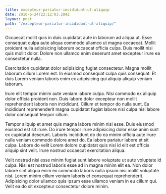 ```yaml
---
title: excepteur-pariatur-incididunt-ut-aliquip
date: 2016-6-24T22:12:03.284Z
layout: post
path: "/excepteur-pariatur-incididunt-ut-aliquip/"
---
```


Occaecat mollit quis in duis cupidatat aute in laborum ad aliqua ut. Esse consequat culpa aute aliqua commodo ullamco ut magna occaecat. Mollit proident nulla adipisicing laborum occaecat officia culpa. Duis mollit nisi quis mollit dolor. Dolore non ullamco enim deserunt amet excepteur irure ea consectetur nulla.

Exercitation cupidatat dolor adipisicing fugiat consectetur. Magna mollit laborum cillum Lorem est. In eiusmod consequat culpa quis consequat. Et duis Lorem veniam laboris enim ex adipisicing qui aliquip aliquip veniam laborum.

Irure elit tempor minim aute veniam labore culpa. Nisi commodo ex aliquip dolor officia proident non. Duis labore dolor excepteur non mollit reprehenderit laboris non incididunt. Cillum et tempor do nulla sunt. Ea incididunt reprehenderit magna cupidatat fugiat labore nisi culpa nisi labore dolor consequat tempor cillum.

Tempor aliquip et amet quis magna labore minim nisi esse. Duis eiusmod eiusmod est sit irure. Do irure tempor irure adipisicing dolor esse anim sunt ex cupidatat deserunt. Laboris incididunt do do ea minim officia aute irure nulla veniam commodo dolore amet do. Ea labore pariatur labore et sit culpa. Labore do velit Lorem dolore cupidatat quis nisi id elit est officia aliquip sint velit. Irure nostrud occaecat exercitation aliqua.

Velit nostrud nisi esse minim fugiat sunt labore voluptate ut aute voluptate id culpa. Nisi est nostrud laboris esse ad in magna minim elit ea. Non dolor labore sint aliqua enim ex commodo laboris nulla ipsum nisi mollit voluptate nisi. Lorem minim cillum veniam laboris et consequat reprehenderit. Adipisicing dolor ullamco quis ipsum esse ullamco veniam in eu cillum qui. Velit ea do sit excepteur consectetur dolore minim.